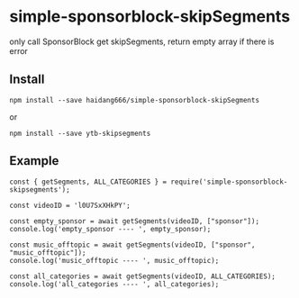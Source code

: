 # simple-sponsorblock-skipSegments
only call SponsorBlock get skipSegments, return empty array if there is error

## Install
```
npm install --save haidang666/simple-sponsorblock-skipSegments
```
or 
```
npm install --save ytb-skipsegments
```
## Example 
```node
const { getSegments, ALL_CATEGORIES } = require('simple-sponsorblock-skipsegments');

const videoID = 'l0U7SxXHkPY';

const empty_sponsor = await getSegments(videoID, ["sponsor"]);
console.log('empty_sponsor ---- ', empty_sponsor);

const music_offtopic = await getSegments(videoID, ["sponsor", "music_offtopic"]);
console.log('music_offtopic ---- ', music_offtopic);

const all_categories = await getSegments(videoID, ALL_CATEGORIES);
console.log('all_categories ---- ', all_categories);

```